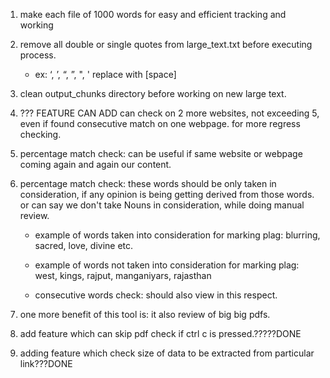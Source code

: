 1. make each file of 1000 words for easy and efficient tracking and working
2. remove all double or single quotes from large_text.txt before executing process.

   - ex: ‘, ’, “, ”, ", ' replace with [space]

3. clean output_chunks directory before working on new large text.
4. ??? FEATURE CAN ADD can check on 2 more websites, not exceeding 5, even if found consecutive match on one webpage. for more regress checking.
5. percentage match check: can be useful if same website or webpage coming again and again our content.
6. percentage match check: these words should be only taken in consideration, if any opinion is being getting derived from those words. or can say we don't take Nouns in consideration, while doing manual review.

   - example of words taken into consideration for marking plag: blurring, sacred, love, divine etc.
   - example of words not taken into consideration for marking plag: west, kings, rajput, manganiyars, rajasthan

   - consecutive words check: should also view in this respect.

7. one more benefit of this tool is: it also review of big big pdfs.
8. add feature which can skip pdf check if ctrl c is pressed.?????DONE
9. adding feature which check size of data to be extracted from particular link???DONE
